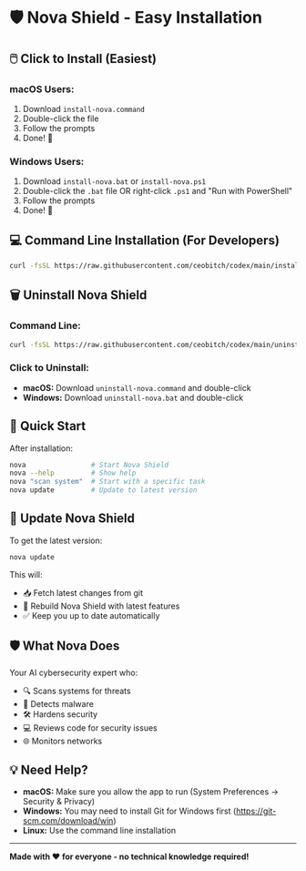 # 🛡️ Nova Shield - Easy Installation

## 🖱️ **Click to Install (Easiest)**

### **macOS Users:**
1. Download `install-nova.command`
2. Double-click the file
3. Follow the prompts
4. Done! 🎉

### **Windows Users:**
1. Download `install-nova.bat` or `install-nova.ps1`
2. Double-click the `.bat` file OR right-click `.ps1` and "Run with PowerShell"
3. Follow the prompts
4. Done! 🎉

## 💻 **Command Line Installation (For Developers)**

```bash
curl -fsSL https://raw.githubusercontent.com/ceobitch/codex/main/install-nova.sh | bash
```

## 🗑️ **Uninstall Nova Shield**

### **Command Line:**
```bash
curl -fsSL https://raw.githubusercontent.com/ceobitch/codex/main/uninstall-nova.sh | bash
```

### **Click to Uninstall:**
- **macOS:** Download `uninstall-nova.command` and double-click
- **Windows:** Download `uninstall-nova.bat` and double-click

## 🚀 **Quick Start**

After installation:
```bash
nova                # Start Nova Shield
nova --help         # Show help
nova "scan system"  # Start with a specific task
nova update         # Update to latest version
```

## 🔄 **Update Nova Shield**

To get the latest version:
```bash
nova update
```

This will:
- 📥 Fetch latest changes from git
- 🔨 Rebuild Nova Shield with latest features
- ✅ Keep you up to date automatically

## 🛡️ **What Nova Does**

Your AI cybersecurity expert who:
- 🔍 Scans systems for threats
- 🦠 Detects malware
- 🛠️ Hardens security
- 💻 Reviews code for security issues
- 🌐 Monitors networks

## 💡 **Need Help?**

- **macOS:** Make sure you allow the app to run (System Preferences → Security & Privacy)
- **Windows:** You may need to install Git for Windows first (https://git-scm.com/download/win)
- **Linux:** Use the command line installation

---

**Made with ❤️ for everyone - no technical knowledge required!**
